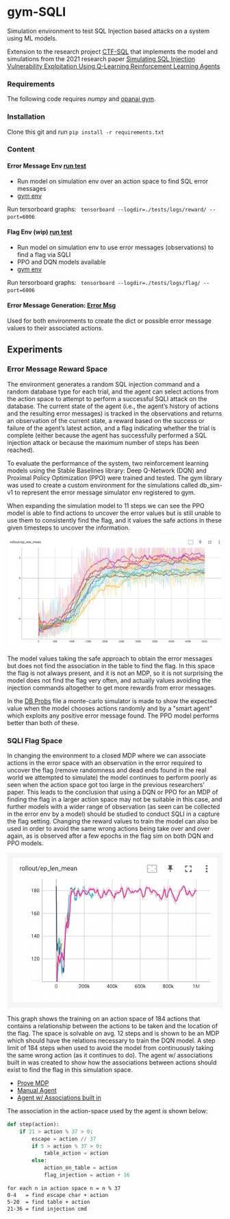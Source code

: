 # gym-SQLI

Simulation environment to test SQL Injection based attacks on a system using ML models.

Extension to the research project [CTF-SQL](https://github.com/FMZennaro/CTF-SQL) that implements the model and
simulations from the 2021 research
paper [Simulating SQL Injection Vulnerability Exploitation Using Q-Learning Reinforcement Learning Agents](https://arxiv.org/pdf/2101.03118.pdf)

### Requirements

The following code requires *numpy* and [opanai gym](https://www.gymlibrary.dev/).

### Installation

Clone this git and run `pip install -r requirements.txt`

### Content

#### Error Message Env [run test](./tests/backtest_error.py)

- Run model on simulation env over an action space to find SQL error messages
- [gym env](./sqli_sim/envs/error_env.py)

Run tersorboard graphs: ` tensorboard --logdir=./tests/logs/reward/ --port=6006`

#### Flag Env (wip) [run test](./tests/backtest_error_flag.py)

- Run model on simulation env to use error messages (observations) to find a flag via SQLI
- PPO and DQN models available
- [gym env](./sqli_sim/envs/error_flag_env.py)

Run tersorboard graphs: ` tensorboard --logdir=./tests/logs/flag/ --port=6006`

#### Error Message Generation: [Error Msg](./sqli_sim/envs/_helper/error_message.py) 
Used for both environments to create the dict or possible error message values to their associated actions.

## Experiments

### Error Message Reward Space

The environment generates a random SQL injection command and a random database type for each trial, and the agent can
select actions from the action space to attempt to perform a successful SQLI attack on the database. The current state
of the agent (i.e., the agent’s history of actions and the resulting error messages)
is tracked in the observations and returns an observation of the current state, a reward based on the success or failure
of the agent’s latest action, and a flag indicating whether the trial is complete (either because the agent has
successfully performed a SQL injection attack or because the maximum number of steps has been reached).

To evaluate the performance of the system, two reinforcement learning models using the Stable Baselines library:
Deep Q-Network (DQN) and Proximal Policy Optimization (PPO) were trained and tested. The gym library was used to create
a custom environment for the simulations called db_sim-v1 to represent the error message simulator env registered to
gym.

When expanding the simulation model to 11 steps we can see the PPO model is able to find actions to uncover the error
values but is still unable to use them to consistently find the flag, and it values the safe actions in these given
timesteps to uncover the information.

![reward_training](ref/reward_training.png)

The model values taking the safe approach to obtain the error messages but does not find the association in the table to
find the flag. In this space the flag is not always present, and it is not an MDP, so it is not surprising the model
does not find the flag very often, and actually values avoiding the injection commands altogether to get more rewards
from error messages.

In the [DB Probs](./tests/db_probs.py) file a monte-carlo simulator is made to show the expected value when the model
chooses actions randomly and by a "smart agent" which exploits any positive error message found. The PPO model performs
better than both of these.

### SQLI Flag Space

In changing the environment to a closed MDP where we can associate actions in the error space with an observation in the
error required to uncover the flag (remove randomness and dead ends found in the real world we attempted to simulate)
the model continues to perform poorly as seen when the action space got too large in the previous researchers’ paper.
This leads to the conclusion that using a DQN or PPO for an MDP of finding the flag in a larger action space may not be
suitable in this case, and further models with a wider range of observation (as seen can be collected in the error env
by a model) should be studied to conduct SQLI in a capture the flag setting. Changing the reward values to train the
model can also be used in order to avoid the same wrong actions being take over and over again, as is observed after a
few epochs in the flag sim on both DQN and PPO models.

![flag_training](ref/flag_training.png)

This graph shows the training on an action space of 184 actions that contains a relationship between the actions to be
taken and the location of the flag. The space is solvable on avg. 12 steps and is shown to be an MDP which should have
the relations necessary to train the DQN model. A step limit of 184 steps when used to avoid the model from continuously
taking the same wrong action (as it continues to do). The agent w/ associations built in was created to show how the
associations between actions should exist to find the flag in this simulation space.

- [Prove MDP](./tests/flag_env/is_mdp.py)
- [Manual Agent](./tests/flag_env/manual_agent.py)
- [Agent w/ Associations built in](./tests/flag_env/self_acting_agent.py)

The association in the action-space used by the agent is shown below:

```python
def step(action):
    if 21 > action % 37 > 0:
        escape = action // 37
        if 5 > action % 37 > 0:
            table_action = action
        else:
            action_on_table = action
            flag_injection = action + 16
```

```
for each n in action space n = n % 37
0-4   = find escape char + action
5-20  = find table + action
21-36 = find injection cmd
```
